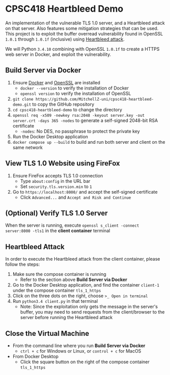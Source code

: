 # CPSC418 Heartbleed Demo
An implementation of the vulnerable TLS 1.0 server, and a Heartbleed attack on that server. Also features some mitigation strategies that can be used.
This project is to exploit the buffer overread vulnerability found in OpenSSL `1.0.1` through `1.0.1f` (inclusive) using [Heartbleed attack](https://heartbleed.com/).

We will Python `3.4.10` combining with OpenSSL `1.0.1f` to create a HTTPS web server in Docker, and exploit the vulnerability.

## Build Server via Docker
1. Ensure [Docker](https://www.docker.com/) and [OpenSSL](https://openssl.org/) are installed
    - ``docker --version`` to verify the installation of Docker
    - ``openssl version`` to verify the installation of OpenSSL
2. ``git clone https://github.com/MitchellZ-uni/cpsc418-heartbleed-demo.git`` to copy the GitHub repository
3. ``cd cpsc418-heartbleed-demo`` to change the directory
4. ``openssl req -x509 -newkey rsa:2048 -keyout server.key -out server.crt -days 365 -nodes`` to generate a self-signed 2048-bit RSA certificate
    - ``-nodes``: No DES, no passphrase to protect the private key
5. Run the Docker Desktop application
6. ``docker compose up --build`` to build and run both server and client on the same network

## View TLS 1.0 Website using FireFox
1. Ensure FireFox accepts TLS 1.0 connection
    - Type ``about:config`` in the URL bar
    - Set ``security.tls.version.min`` to ``1``
2. Go to ``https://localhost:8000/`` and accept the self-signed certificate
    - Click ``Advanced...`` and ``Accept and Risk and Continue``

## (Optional) Verify TLS 1.0 Server
When the server is running, execute ``openssl s_client -connect server:8000 -tls1`` in the **client container** terminal


## Heartbleed Attack
In order to execute the Heartbleed attack from the client container, please follow the steps:
1. Make sure the compose container is running
    - Refer to the section above **Build Server via Docker**
2. Go to the Docker Desktop application, and find the container ``client-1`` under the compose container ``tls_1_https``
3. Click on the three dots on the right, choose ``>_ Open in terminal``
4. Run ``python3.4 client.py`` in that terminal
    - Note: Since the exploitation only gets the message in the server's buffer, you may need to send requests from the client/browser to the server before running the Heartbleed attack

## Close the Virtual Machine
- From the command line where you run **Build Server via Docker**
    - ``ctrl + c`` for Windows or Linux, or ``control + c`` for MacOS
- From Docker Desktop
    - Click the square button on the right of the compose container ``tls_1_https``
